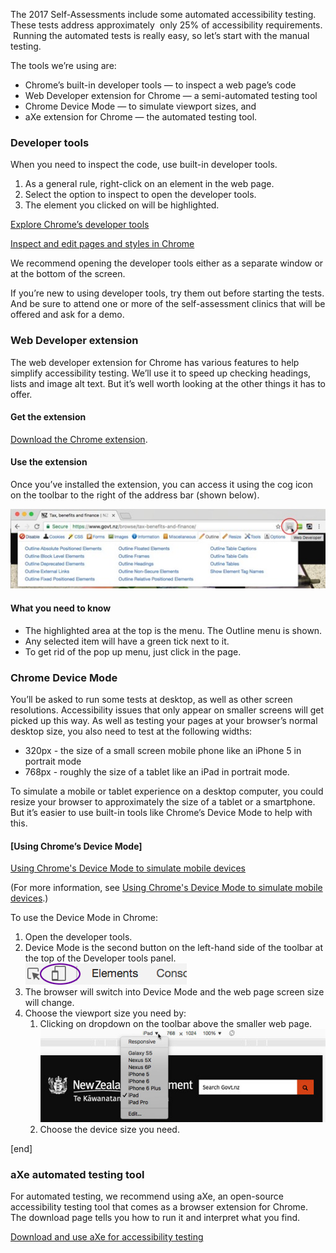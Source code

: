 The 2017 Self-Assessments include some automated accessibility testing. These tests address approximately  only 25% of accessibility requirements.  Running the automated tests is really easy, so let’s start with the manual testing.

The tools we’re using are:

* Chrome’s built-in developer tools — to inspect a web page’s code 
* Web Developer extension for Chrome — a semi-automated testing tool 
* Chrome Device Mode — to simulate viewport sizes, and  
* aXe extension for Chrome — the automated testing tool. 

### Developer tools

When you need to inspect the code, use built-in developer tools.

1. As a general rule, right-click on an element in the web page. 
2. Select the option to inspect to open the developer tools.  
3. The element you clicked on will be highlighted.  

[Explore Chrome’s developer tools](https://developers.google.com/web/tools/chrome-devtools/)

[Inspect and edit pages and styles in Chrome](https://developers.google.com/web/tools/chrome-devtools/inspect-styles/)

We recommend opening the developer tools either as a separate window or at the bottom of the screen. 

If you’re new to using developer tools, try them out before starting the tests. And be sure to attend one or more of the self-assessment clinics that will be offered and ask for a demo.

### Web Developer extension

The web developer extension for Chrome has various features to help simplify accessibility testing. We’ll use it to speed up checking headings, lists and image alt text. But it’s well worth looking at the other things it has to offer.

#### Get the extension

[Download the Chrome extension](https://chrome.google.com/webstore/detail/web-developer/bfbameneiokkgbdmiekhjnmfkcnldhhm).

#### Use the extension

Once you’ve installed the extension, you can access it using the cog icon on the toolbar to the right of the address bar (shown below).

![Screenshot showing Web Developer Extension in Chrome](/assets/img/chrome-wd-ext.jpg)

#### What you need to know

* The highlighted area at the top is the menu. The Outline menu is shown. 
* Any selected item will have a green tick next to it. 
* To get rid of the pop up menu, just click in the page. 

### Chrome Device Mode

You’ll be asked to run some tests at desktop, as well as other screen resolutions. Accessibility issues that only appear on smaller screens will get picked up this way. As well as testing your pages at your browser’s normal desktop size, you also need to test at the following widths: 

* 320px - the size of a small screen mobile phone like an iPhone 5 in portrait mode 
* 768px - roughly the size of a tablet like an iPad in portrait mode. 

To simulate a mobile or tablet experience on a desktop computer, you could resize your browser to approximately the size of a tablet or a smartphone. But it’s easier to use built-in tools like Chrome’s Device Mode to help with this. 

#### [Using Chrome’s Device Mode]

[Using Chrome's Device Mode to simulate mobile devices](https://developers.google.com/web/tools/chrome-devtools/device-mode/)

(For more information, see [Using Chrome's Device Mode to simulate mobile devices](https://developers.google.com/web/tools/chrome-devtools/device-mode/).)

To use the Device Mode in Chrome:

1. Open the developer tools. 
2. Device Mode is the second button on the left-hand side of the toolbar at the top of the Developer tools panel. 
	![Screenshot showing device mode button in Chrome](/assets/img/device-mode.jpg)
3. The browser will switch into Device Mode and the web page screen size will change.  
4. Choose the viewport size you need by: 
	1. Clicking on dropdown on the toolbar above the smaller web page. 
		![Screenshot showing responsive menu changing to iPad device in Chrome](/assets/img/responsive-menu.jpg)
	2. Choose the device size you need. 
		
[end]

### aXe automated testing tool

For automated testing, we recommend using aXe, an open-source accessibility testing tool that comes as a browser extension for Chrome. The download page tells you how to run it and interpret what you find.

[Download and use aXe for accessibility testing](http://www.deque.com/products/axe/)
